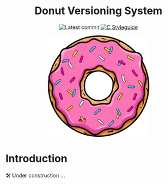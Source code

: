 <div align="center">

# Donut Versioning System

![Latest commit](https://img.shields.io/github/last-commit/tomas-ramos21/Donut/develop?style=flat)
[![C Styleguide](https://img.shields.io/badge/Coding-C%20Style%20Guide-blue?style=flat)](https://www.freebsd.org/cgi/man.cgi?query=style&sektion=9)

<img src="/img/Donut_Logo.png" width="275" height="275">

</div>

# Introduction

🛠 Under construction ...
